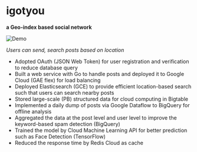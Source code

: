 # igotyou

**a Geo-index based social network**

![Demo](https://ipic-1300911741.oss-cn-shanghai.aliyuncs.com/uPic/20200701155412.gif)

*Users can send, search posts based on location*

- Adopted OAuth (JSON Web Token) for user registration and verification to reduce database query
- Built a web service with Go to handle posts and deployed it to Google Cloud (GAE flex) for load balancing
- Deployed Elasticsearch (GCE) to provide efficient location-based search such that users can search nearby posts 
- Stored large-scale (PB) structured data for cloud computing in Bigtable
- Implemented a daily dump of posts via Google Dataflow to BigQuery for offline analysis
- Aggregated the data at the post level and user level to improve the keyword-based spam detection (BigQuery)
- Trained the model by Cloud Machine Learning API for better prediction such as Face Detection (TensorFlow) 
- Reduced the response time by Redis Cloud as cache

